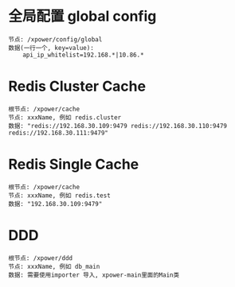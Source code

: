 # 全局配置 global config
    节点: /xpower/config/global
    数据(一行一个, key=value):
        api_ip_whitelist=192.168.*|10.86.*

# Redis Cluster Cache
    根节点: /xpower/cache
    节点: xxxName, 例如 redis.cluster
    数据: "redis://192.168.30.109:9479 redis://192.168.30.110:9479 redis://192.168.30.111:9479"

# Redis Single Cache
    根节点: /xpower/cache
    节点: xxxName, 例如 redis.test
    数据: "192.168.30.109:9479"

# DDD
    根节点: /xpower/ddd
    节点: xxxName, 例如 db_main
    数据: 需要使用importer 导入, xpower-main里面的Main类

